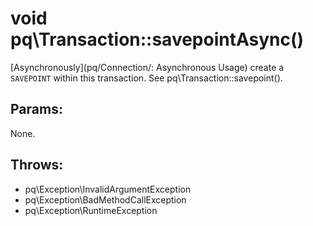# void pq\Transaction::savepointAsync()

[Asynchronously](pq/Connection/: Asynchronous Usage) create a `SAVEPOINT` within this transaction.
See pq\Transaction::savepoint().

## Params:

None.

## Throws:

* pq\Exception\InvalidArgumentException
* pq\Exception\BadMethodCallException
* pq\Exception\RuntimeException
